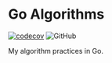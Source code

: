 # Go Algorithms

[![codecov](https://codecov.io/gh/r05323028/go-algorithms/branch/main/graph/badge.svg?token=FS7CDWMBD5)](https://codecov.io/gh/r05323028/go-algorithms)
![GitHub](https://img.shields.io/github/license/r05323028/go-algorithms)

My algorithm practices in Go.
